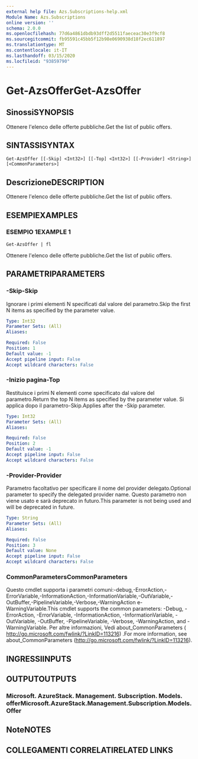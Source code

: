 ```yaml
---
external help file: Azs.Subscriptions-help.xml
Module Name: Azs.Subscriptions
online version: ''
schema: 2.0.0
ms.openlocfilehash: 77d6a4861dbdb93dff2d5511faeceac30e3f9cf8
ms.sourcegitcommit: fb95591c45bb5f12b98e0690938d18f2ec611897
ms.translationtype: MT
ms.contentlocale: it-IT
ms.lasthandoff: 03/15/2020
ms.locfileid: "93859790"
---
```

# <span data-ttu-id="516fc-101">Get-AzsOffer</span><span class="sxs-lookup"><span data-stu-id="516fc-101">Get-AzsOffer</span></span>

## <span data-ttu-id="516fc-102">Sinossi</span><span class="sxs-lookup"><span data-stu-id="516fc-102">SYNOPSIS</span></span>
<span data-ttu-id="516fc-103">Ottenere l'elenco delle offerte pubbliche.</span><span class="sxs-lookup"><span data-stu-id="516fc-103">Get the list of public offers.</span></span>

## <span data-ttu-id="516fc-104">SINTASSI</span><span class="sxs-lookup"><span data-stu-id="516fc-104">SYNTAX</span></span>

```
Get-AzsOffer [[-Skip] <Int32>] [[-Top] <Int32>] [[-Provider] <String>] [<CommonParameters>]
```

## <span data-ttu-id="516fc-105">Descrizione</span><span class="sxs-lookup"><span data-stu-id="516fc-105">DESCRIPTION</span></span>
<span data-ttu-id="516fc-106">Ottenere l'elenco delle offerte pubbliche.</span><span class="sxs-lookup"><span data-stu-id="516fc-106">Get the list of public offers.</span></span>

## <span data-ttu-id="516fc-107">ESEMPI</span><span class="sxs-lookup"><span data-stu-id="516fc-107">EXAMPLES</span></span>

### <span data-ttu-id="516fc-108">ESEMPIO 1</span><span class="sxs-lookup"><span data-stu-id="516fc-108">EXAMPLE 1</span></span>
```
Get-AzsOffer | fl
```

<span data-ttu-id="516fc-109">Ottenere l'elenco delle offerte pubbliche.</span><span class="sxs-lookup"><span data-stu-id="516fc-109">Get the list of public offers.</span></span>

## <span data-ttu-id="516fc-110">PARAMETRI</span><span class="sxs-lookup"><span data-stu-id="516fc-110">PARAMETERS</span></span>

### <span data-ttu-id="516fc-111">-Skip</span><span class="sxs-lookup"><span data-stu-id="516fc-111">-Skip</span></span>
<span data-ttu-id="516fc-112">Ignorare i primi elementi N specificati dal valore del parametro.</span><span class="sxs-lookup"><span data-stu-id="516fc-112">Skip the first N items as specified by the parameter value.</span></span>

```yaml
Type: Int32
Parameter Sets: (All)
Aliases:

Required: False
Position: 1
Default value: -1
Accept pipeline input: False
Accept wildcard characters: False
```

### <span data-ttu-id="516fc-113">-Inizio pagina</span><span class="sxs-lookup"><span data-stu-id="516fc-113">-Top</span></span>
<span data-ttu-id="516fc-114">Restituisce i primi N elementi come specificato dal valore del parametro.</span><span class="sxs-lookup"><span data-stu-id="516fc-114">Return the top N items as specified by the parameter value.</span></span>
<span data-ttu-id="516fc-115">Si applica dopo il parametro-Skip.</span><span class="sxs-lookup"><span data-stu-id="516fc-115">Applies after the -Skip parameter.</span></span>

```yaml
Type: Int32
Parameter Sets: (All)
Aliases:

Required: False
Position: 2
Default value: -1
Accept pipeline input: False
Accept wildcard characters: False
```

### <span data-ttu-id="516fc-116">-Provider</span><span class="sxs-lookup"><span data-stu-id="516fc-116">-Provider</span></span>
<span data-ttu-id="516fc-117">Parametro facoltativo per specificare il nome del provider delegato.</span><span class="sxs-lookup"><span data-stu-id="516fc-117">Optional parameter to specify the delegated provider name.</span></span> <span data-ttu-id="516fc-118">Questo parametro non viene usato e sarà deprecato in futuro.</span><span class="sxs-lookup"><span data-stu-id="516fc-118">This parameter is not being used and will be deprecated in future.</span></span>

```yaml
Type: String
Parameter Sets: (All)
Aliases:

Required: False
Position: 3
Default value: None
Accept pipeline input: False
Accept wildcard characters: False
```

### <span data-ttu-id="516fc-119">CommonParameters</span><span class="sxs-lookup"><span data-stu-id="516fc-119">CommonParameters</span></span>
<span data-ttu-id="516fc-120">Questo cmdlet supporta i parametri comuni:-debug,-ErrorAction,-ErrorVariable,-InformationAction,-InformationVariable,-OutVariable,-OutBuffer,-PipelineVariable,-Verbose,-WarningAction e-WarningVariable.</span><span class="sxs-lookup"><span data-stu-id="516fc-120">This cmdlet supports the common parameters: -Debug, -ErrorAction, -ErrorVariable, -InformationAction, -InformationVariable, -OutVariable, -OutBuffer, -PipelineVariable, -Verbose, -WarningAction, and -WarningVariable.</span></span> <span data-ttu-id="516fc-121">Per altre informazioni, Vedi about_CommonParameters ( http://go.microsoft.com/fwlink/?LinkID=113216) .</span><span class="sxs-lookup"><span data-stu-id="516fc-121">For more information, see about_CommonParameters (http://go.microsoft.com/fwlink/?LinkID=113216).</span></span>

## <span data-ttu-id="516fc-122">INGRESSI</span><span class="sxs-lookup"><span data-stu-id="516fc-122">INPUTS</span></span>

## <span data-ttu-id="516fc-123">OUTPUT</span><span class="sxs-lookup"><span data-stu-id="516fc-123">OUTPUTS</span></span>

### <span data-ttu-id="516fc-124">Microsoft. AzureStack. Management. Subscription. Models. offer</span><span class="sxs-lookup"><span data-stu-id="516fc-124">Microsoft.AzureStack.Management.Subscription.Models.Offer</span></span>

## <span data-ttu-id="516fc-125">Note</span><span class="sxs-lookup"><span data-stu-id="516fc-125">NOTES</span></span>

## <span data-ttu-id="516fc-126">COLLEGAMENTI CORRELATI</span><span class="sxs-lookup"><span data-stu-id="516fc-126">RELATED LINKS</span></span>
